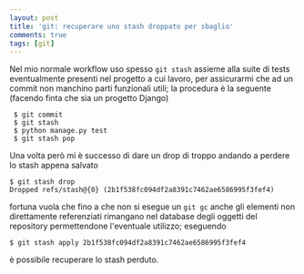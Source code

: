 ```yaml
---
layout: post
title: 'git: recuperare uno stash droppato per sbaglio'
comments: true
tags: [git]
---
```

Nel mio normale workflow uso spesso ``git stash`` assieme alla suite di tests eventualmente presenti nel progetto a cui lavoro, per assicurarmi che ad un commit non manchino parti funzionali utili; la procedura è la seguente (facendo finta che sia un progetto Django)

```
 $ git commit
 $ git stash
 $ python manage.py test
 $ git stash pop
```

Una volta però mi è successo di dare un drop di troppo andando a perdere lo stash appena salvato


    $ git stash drop
    Dropped refs/stash@{0} (2b1f538fc094df2a8391c7462ae6586995f3fef4)

fortuna vuola che fino a che non si esegue un ``git gc`` anche gli elementi non direttamente referenziati rimangano nel database degli oggetti del repository permettendone l'eventuale utilizzo; eseguendo

    $ git stash apply 2b1f538fc094df2a8391c7462ae6586995f3fef4

è possibile recuperare lo stash perduto.

